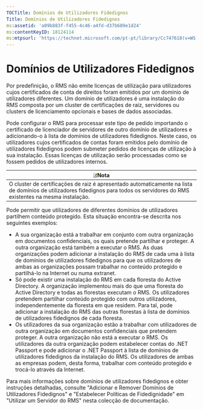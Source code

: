 ```yaml
---
TOCTitle: Domínios de Utilizadores Fidedignos
Title: Domínios de Utilizadores Fidedignos
ms:assetid: 'a09b883f-f455-4c46-a4fd-d37b689e1d24'
ms:contentKeyID: 18124114
ms:mtpsurl: 'https://technet.microsoft.com/pt-pt/library/Cc747618(v=WS.10)'
---
```


Domínios de Utilizadores Fidedignos
===================================

Por predefinição, o RMS não emite licenças de utilização para utilizadores cujos certificados de conta de direitos foram emitidos por um domínio de utilizadores diferentes. Um domínio de utilizadores é uma instalação do RMS composta por um cluster de certificações de raiz, servidores ou clusters de licenciamento opcionais e bases de dados associadas.

Pode configurar o RMS para processar este tipo de pedido importando o certificado de licenciador de servidores de outro domínio de utilizadores e adicionando-o à lista de domínios de utilizadores fidedignos. Neste caso, os utilizadores cujos certificados de contas foram emitidos pelo domínio de utilizadores fidedignos podem submeter pedidos de licenças de utilização à sua instalação. Essas licenças de utilização serão processadas como se fossem pedidos de utilizadores internos.

| ![](/security-updates/images/Cc747618.note(WS.10).gif)Nota                                                                                                            |
|----------------------------------------------------------------------------------------------------------------------------------------------------------------------------------|
| O cluster de certificações de raiz é apresentado automaticamente na lista de domínios de utilizadores fidedignos para todos os servidores do RMS existentes na mesma instalação. |

Pode permitir que utilizadores de diferentes domínios de utilizadores partilhem conteúdo protegido. Esta situação encontra-se descrita nos seguintes exemplos:

-   A sua organização está a trabalhar em conjunto com outra organização em documentos confidenciais, os quais pretende partilhar e proteger. A outra organização está também a executar o RMS. As duas organizações podem adicionar a instalação do RMS de cada uma à lista de domínios de utilizadores fidedignos para que os utilizadores de ambas as organizações possam trabalhar no conteúdo protegido e partilhá-lo na Internet ou numa extranet.
-   Só pode existir uma instalação do RMS em cada floresta do Active Directory. A organização implementou mais do que uma floresta do Active Directory e todas as florestas executam o RMS. Os utilizadores pretendem partilhar conteúdo protegido com outros utilizadores, independentemente da floresta em que residem. Para tal, pode adicionar a instalação do RMS das outras florestas à lista de domínios de utilizadores fidedignos de cada floresta.
-   Os utilizadores da sua organização estão a trabalhar com utilizadores de outra organização em documentos confidenciais que pretendem proteger. A outra organização não está a executar o RMS. Os utilizadores da outra organização podem estabelecer contas do .NET Passport e pode adicionar o .NET Passport à lista de domínios de utilizadores fidedignos da instalação do RMS. Os utilizadores de ambas as empresas podem, desta forma, trabalhar com conteúdo protegido e trocá-lo através da Internet.

Para mais informações sobre domínios de utilizadores fidedignos e obter instruções detalhadas, consulte "Adicionar e Remover Domínios de Utilizadores Fidedignos" e "Estabelecer Políticas de Fidedignidade" em "Utilizar um Servidor do RMS" nesta colecção de documentação.

